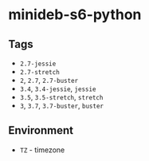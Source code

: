 # minideb-s6-python

## Tags

* `2.7-jessie`
* `2.7-stretch`
* `2`, `2.7`, `2.7-buster`
* `3.4`, `3.4-jessie`, `jessie`
* `3.5`, `3.5-stretch`, `stretch`
* `3`, `3.7`, `3.7-buster`, `buster`

## Environment

* `TZ`          - timezone

